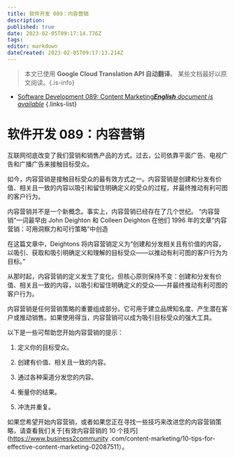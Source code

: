 ```yaml
---
title: 软件开发 089：内容营销
description: 
published: true
date: 2023-02-05T09:17:14.776Z
tags: 
editor: markdown
dateCreated: 2023-02-05T09:17:13.214Z
---
```


> 本文已使用 **Google Cloud Translation API 自动翻译**。
某些文档最好以原文阅读。{.is-info}



- [Software Development 089: Content Marketing***English** document is available*](/en/Knowledge-base/Software-Development/Learning/software-development-089-content-marketing)
{.links-list}


# 软件开发 089：内容营销

互联网彻底改变了我们营销和销售产品的方式。过去，公司依靠平面广告、电视广告和广播广告来接触目标受众。

如今，内容营销是接触目标受众的最有效方式之一。内容营销是创建和分发有价值、相关且一致的内容以吸引和留住明确定义的受众的过程，并最终推动有利可图的客户行为。

内容营销并不是一个新概念。事实上，内容营销已经存在了几个世纪。 “内容营销”一词最早由 John Deighton 和 Colleen Deighton 在他们 1996 年的文章“内容营销：可用洞察力和可行策略”中创造

在这篇文章中，Deightons 将内容营销定义为“创建和分发相关且有价值的内容，以吸引、获取和吸引明确定义和理解的目标受众——以推动有利可图的客户行为为目标。”

从那时起，内容营销的定义发生了变化，但核心原则保持不变：创建和分发有价值、相关且一致的内容，以吸引和留住明确定义的受众——并最终推动有利可图的客户行为。

内容营销是任何营销策略的重要组成部分。它可用于建立品牌知名度、产生潜在客户或推动销售。如果使用得当，内容营销可以成为吸引目标受众的强大工具。

以下是一些可帮助您开始内容营销的提示：

1. 定义你的目标受众。

2. 创建有价值、相关且一致的内容。

3. 通过各种渠道分发您的内容。

4. 衡量你的结果。

5. 冲洗并重复。

如果您希望开始内容营销，或者如果您正在寻找一些技巧来改进您的内容营销策略，请查看我们关于[有效内容营销的 10 个技巧](https://www.business2community .com/content-marketing/10-tips-for-effective-content-marketing-02087511）。